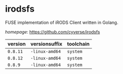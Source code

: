 # irodsfs

FUSE implementation of iRODS Client written in Golang.

*homepage*: <https://github.com/cyverse/irodsfs>

version | versionsuffix | toolchain
--------|---------------|----------
``0.8.11`` | ``-linux-amd64`` | ``system``
``0.8.12`` | ``-linux-amd64`` | ``system``
``0.8.9`` | ``-linux-amd64`` | ``system``
